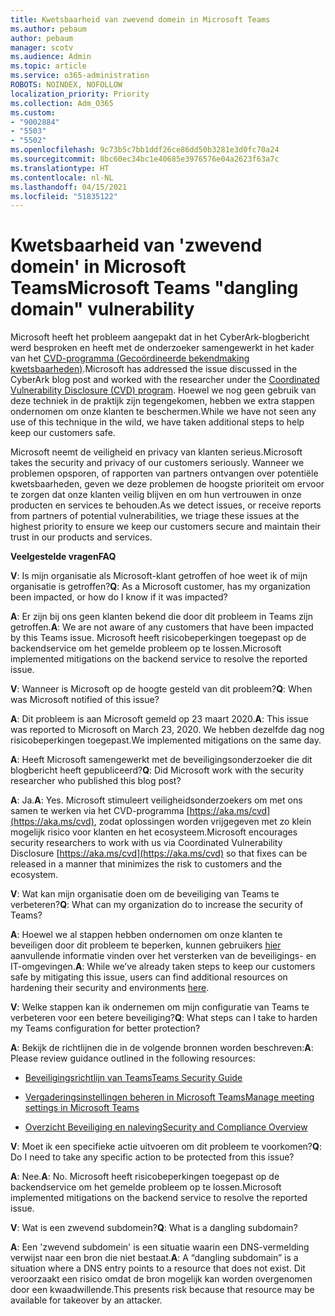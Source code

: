 ```yaml
---
title: Kwetsbaarheid van zwevend domein in Microsoft Teams
ms.author: pebaum
author: pebaum
manager: scotv
ms.audience: Admin
ms.topic: article
ms.service: o365-administration
ROBOTS: NOINDEX, NOFOLLOW
localization_priority: Priority
ms.collection: Adm_O365
ms.custom:
- "9002884"
- "5503"
- "5502"
ms.openlocfilehash: 9c73b5c7bb1ddf26ce86dd50b3281e3d0fc70a24
ms.sourcegitcommit: 8bc60ec34bc1e40685e3976576e04a2623f63a7c
ms.translationtype: HT
ms.contentlocale: nl-NL
ms.lasthandoff: 04/15/2021
ms.locfileid: "51835122"
---
```

# <a name="microsoft-teams-dangling-domain-vulnerability"></a><span data-ttu-id="f9fd6-102">Kwetsbaarheid van 'zwevend domein' in Microsoft Teams</span><span class="sxs-lookup"><span data-stu-id="f9fd6-102">Microsoft Teams "dangling domain" vulnerability</span></span>

<span data-ttu-id="f9fd6-103">Microsoft heeft het probleem aangepakt dat in het CyberArk-blogbericht werd besproken en heeft met de onderzoeker samengewerkt in het kader van het [CVD-programma (Gecoördineerde bekendmaking kwetsbaarheden)](https://aka.ms/cvd).</span><span class="sxs-lookup"><span data-stu-id="f9fd6-103">Microsoft has addressed the issue discussed in the CyberArk blog post and worked with the researcher under the [Coordinated Vulnerability Disclosure (CVD) program](https://aka.ms/cvd).</span></span> <span data-ttu-id="f9fd6-104">Hoewel we nog geen gebruik van deze techniek in de praktijk zijn tegengekomen, hebben we extra stappen ondernomen om onze klanten te beschermen.</span><span class="sxs-lookup"><span data-stu-id="f9fd6-104">While we have not seen any use of this technique in the wild, we have taken additional steps to help keep our customers safe.</span></span>

<span data-ttu-id="f9fd6-105">Microsoft neemt de veiligheid en privacy van klanten serieus.</span><span class="sxs-lookup"><span data-stu-id="f9fd6-105">Microsoft takes the security and privacy of our customers seriously.</span></span> <span data-ttu-id="f9fd6-106">Wanneer we problemen opsporen, of rapporten van partners ontvangen over potentiële kwetsbaarheden, geven we deze problemen de hoogste prioriteit om ervoor te zorgen dat onze klanten veilig blijven en om hun vertrouwen in onze producten en services te behouden.</span><span class="sxs-lookup"><span data-stu-id="f9fd6-106">As we detect issues, or receive reports from partners of potential vulnerabilities, we triage these issues at the highest priority to ensure we keep our customers secure and maintain their trust in our products and services.</span></span>

<span data-ttu-id="f9fd6-107">**Veelgestelde vragen**</span><span class="sxs-lookup"><span data-stu-id="f9fd6-107">**FAQ**</span></span>

<span data-ttu-id="f9fd6-108">**V**: Is mijn organisatie als Microsoft-klant getroffen of hoe weet ik of mijn organisatie is getroffen?</span><span class="sxs-lookup"><span data-stu-id="f9fd6-108">**Q**: As a Microsoft customer, has my organization been impacted, or how do I know if it was impacted?</span></span>

<span data-ttu-id="f9fd6-109">**A**: Er zijn bij ons geen klanten bekend die door dit probleem in Teams zijn getroffen.</span><span class="sxs-lookup"><span data-stu-id="f9fd6-109">**A**: We are not aware of any customers that have been impacted by this Teams issue.</span></span> <span data-ttu-id="f9fd6-110">Microsoft heeft risicobeperkingen toegepast op de backendservice om het gemelde probleem op te lossen.</span><span class="sxs-lookup"><span data-stu-id="f9fd6-110">Microsoft implemented mitigations on the backend service to resolve the reported issue.</span></span>

<span data-ttu-id="f9fd6-111">**V**: Wanneer is Microsoft op de hoogte gesteld van dit probleem?</span><span class="sxs-lookup"><span data-stu-id="f9fd6-111">**Q**: When was Microsoft notified of this issue?</span></span>

<span data-ttu-id="f9fd6-112">**A**: Dit probleem is aan Microsoft gemeld op 23 maart 2020.</span><span class="sxs-lookup"><span data-stu-id="f9fd6-112">**A**: This issue was reported to Microsoft on March 23, 2020.</span></span> <span data-ttu-id="f9fd6-113">We hebben dezelfde dag nog risicobeperkingen toegepast.</span><span class="sxs-lookup"><span data-stu-id="f9fd6-113">We implemented mitigations on the same day.</span></span>

<span data-ttu-id="f9fd6-114">**A**: Heeft Microsoft samengewerkt met de beveiligingsonderzoeker die dit blogbericht heeft gepubliceerd?</span><span class="sxs-lookup"><span data-stu-id="f9fd6-114">**Q**: Did Microsoft work with the security researcher who published this blog post?</span></span>

<span data-ttu-id="f9fd6-115">**A**: Ja.</span><span class="sxs-lookup"><span data-stu-id="f9fd6-115">**A**: Yes.</span></span> <span data-ttu-id="f9fd6-116">Microsoft stimuleert veiligheidsonderzoekers om met ons samen te werken via het CVD-programma [https://aka.ms/cvd](https://aka.ms/cvd), zodat oplossingen worden vrijgegeven met zo klein mogelijk risico voor klanten en het ecosysteem.</span><span class="sxs-lookup"><span data-stu-id="f9fd6-116">Microsoft encourages security researchers to work with us via Coordinated Vulnerability Disclosure [https://aka.ms/cvd](https://aka.ms/cvd) so that fixes can be released in a manner that minimizes the risk to customers and the ecosystem.</span></span>  

<span data-ttu-id="f9fd6-117">**V**: Wat kan mijn organisatie doen om de beveiliging van Teams te verbeteren?</span><span class="sxs-lookup"><span data-stu-id="f9fd6-117">**Q**: What can my organization do to increase the security of Teams?</span></span>  

<span data-ttu-id="f9fd6-118">**A**: Hoewel we al stappen hebben ondernomen om onze klanten te beveiligen door dit probleem te beperken, kunnen gebruikers [hier](https://www.microsoft.com/microsoft-365/blog/2020/04/06/it-professionals-privacy-security-microsoft-teams/) aanvullende informatie vinden over het versterken van de beveiligings- en IT-omgevingen.</span><span class="sxs-lookup"><span data-stu-id="f9fd6-118">**A**: While we’ve already taken steps to keep our customers safe by mitigating this issue, users can find additional resources on hardening their security and environments [here](https://www.microsoft.com/microsoft-365/blog/2020/04/06/it-professionals-privacy-security-microsoft-teams/).</span></span>  

<span data-ttu-id="f9fd6-119">**V**: Welke stappen kan ik ondernemen om mijn configuratie van Teams te verbeteren voor een betere beveiliging?</span><span class="sxs-lookup"><span data-stu-id="f9fd6-119">**Q**: What steps can I take to harden my Teams configuration for better protection?</span></span>

<span data-ttu-id="f9fd6-120">**A**: Bekijk de richtlijnen die in de volgende bronnen worden beschreven:</span><span class="sxs-lookup"><span data-stu-id="f9fd6-120">**A**: Please review guidance outlined in the following resources:</span></span> 

- [<span data-ttu-id="f9fd6-121">Beveiligingsrichtlijn van Teams</span><span class="sxs-lookup"><span data-stu-id="f9fd6-121">Teams Security Guide</span></span>](https://docs.microsoft.com/microsoftteams/teams-security-guide)

- [<span data-ttu-id="f9fd6-122">Vergaderingsinstellingen beheren in Microsoft Teams</span><span class="sxs-lookup"><span data-stu-id="f9fd6-122">Manage meeting settings in Microsoft Teams</span></span>](https://docs.microsoft.com/microsoftteams/meeting-settings-in-teams)

- [<span data-ttu-id="f9fd6-123">Overzicht Beveiliging en naleving</span><span class="sxs-lookup"><span data-stu-id="f9fd6-123">Security and Compliance Overview</span></span>](https://docs.microsoft.com/microsoftteams/security-compliance-overview)

<span data-ttu-id="f9fd6-124">**V**: Moet ik een specifieke actie uitvoeren om dit probleem te voorkomen?</span><span class="sxs-lookup"><span data-stu-id="f9fd6-124">**Q**: Do I need to take any specific action to be protected from this issue?</span></span>

<span data-ttu-id="f9fd6-125">**A**: Nee.</span><span class="sxs-lookup"><span data-stu-id="f9fd6-125">**A**: No.</span></span> <span data-ttu-id="f9fd6-126">Microsoft heeft risicobeperkingen toegepast op de backendservice om het gemelde probleem op te lossen.</span><span class="sxs-lookup"><span data-stu-id="f9fd6-126">Microsoft implemented mitigations on the backend service to resolve the reported issue.</span></span>

<span data-ttu-id="f9fd6-127">**V**: Wat is een zwevend subdomein?</span><span class="sxs-lookup"><span data-stu-id="f9fd6-127">**Q**: What is a dangling subdomain?</span></span>

<span data-ttu-id="f9fd6-128">**A**: Een 'zwevend subdomein' is een situatie waarin een DNS-vermelding verwijst naar een bron die niet bestaat.</span><span class="sxs-lookup"><span data-stu-id="f9fd6-128">**A**:  A “dangling subdomain” is a situation where a DNS entry points to a resource that does not exist.</span></span>  <span data-ttu-id="f9fd6-129">Dit veroorzaakt een risico omdat de bron mogelijk kan worden overgenomen door een kwaadwillende.</span><span class="sxs-lookup"><span data-stu-id="f9fd6-129">This presents risk because that resource may be available for takeover by an attacker.</span></span>
